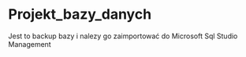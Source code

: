 # Projekt_bazy_danych
Jest to backup bazy i nalezy go zaimportować do Microsoft Sql Studio Management
